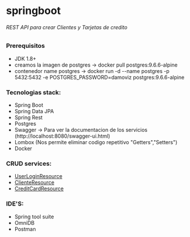 # springboot
###### REST API para crear Clientes y Tarjetas de credito

### Prerequisitos
- JDK 1.8+  
- creamos la imagen de postgres -> docker pull postgres:9.6.6-alpine
- contenedor name postgres -> docker run -d --name postgres -p 5432:5432 -e POSTGRES_PASSWORD=damoviz postgres:9.6.6-alpine

### Tecnologias stack:
* Spring Boot
* Spring Data JPA
* Spring Rest
* Postgres
* Swagger -> Para ver la documentacion de los servicios (http://localhost:8080/swagger-ui.html)
* Lombox (Nos permite eliminar codigo repetitivo "Getters","Setters")
* Docker

### CRUD services:
 - [UserLoginResource](https://github.com/damoviz/springboot/blob/master/src/main/java/com/damoviz/springbootpeiky/resources/UserLoginResource.java#L32) 
 - [ClienteResource](https://github.com/damoviz/springboot/blob/master/src/main/java/com/damoviz/springbootpeiky/resources/ClienteResource.java#L36)  
- [CreditCardResource](https://github.com/damoviz/springboot/blob/master/src/main/java/com/damoviz/springbootpeiky/resources/CreditCardResource.java#L35)  

### IDE'S:
* Spring tool suite
* OmniDB
* Postman
